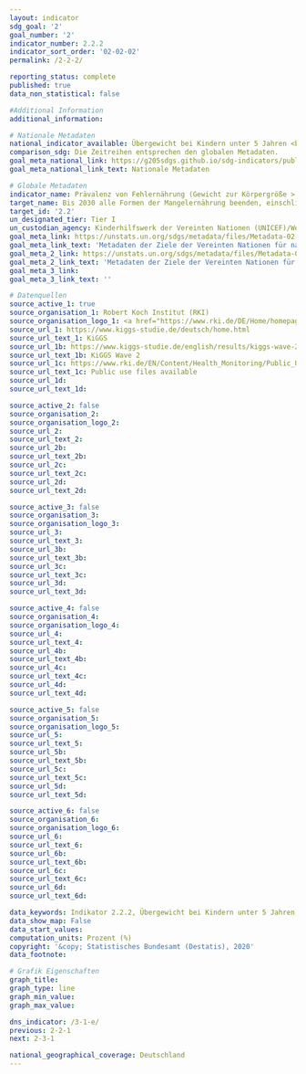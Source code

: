 ```yaml
---
layout: indicator
sdg_goal: '2'
goal_number: '2'
indicator_number: 2.2.2
indicator_sort_order: '02-02-02'
permalink: /2-2-2/

reporting_status: complete
published: true
data_non_statistical: false

#Additional Information
additional_information: 

# Nationale Metadaten
national_indicator_available: Übergewicht bei Kindern unter 5 Jahren <br> Untergewicht (bezogen auf die Größe) bei Kindern unter 5 Jahren
comparison_sdg: Die Zeitreihen entsprechen den globalen Metadaten.
goal_meta_national_link: https://g205sdgs.github.io/sdg-indicators/public/MetaDe/2.2.2.pdf
goal_meta_national_link_text: Nationale Metadaten

# Globale Metadaten
indicator_name: Prävalenz von Fehlernährung (Gewicht zur Körpergröße > +2 oder < -2 Standardabweichung vom Median des Wachstumsstandards für Kinder der WHO) bei Kindern unter 5 Jahren, nach der Art (Auszehrung und Übergewicht)
target_name: Bis 2030 alle Formen der Mangelernährung beenden, einschließlich durch Erreichung der international vereinbarten Zielvorgaben in Bezug auf Wachstumshemmung und Auszehrung bei Kindern unter 5 Jahren bis 2025, und den Ernährungsbedürfnissen von heranwachsenden Mädchen, schwangeren und stillenden Frauen und älteren Menschen Rechnung tragen
target_id: '2.2'
un_designated_tier: Tier I
un_custodian_agency: Kinderhilfswerk der Vereinten Nationen (UNICEF)/Weltgesundheitsorganisation (WHO)
goal_meta_link: https://unstats.un.org/sdgs/metadata/files/Metadata-02-02-02a.pdf
goal_meta_link_text: 'Metadaten der Ziele der Vereinten Nationen für nachhaltige Entwicklung (Prävalenz von Übergewicht)'
goal_meta_2_link: https://unstats.un.org/sdgs/metadata/files/Metadata-02-02-02b.pdf
goal_meta_2_link_text: 'Metadaten der Ziele der Vereinten Nationen für nachhaltige Entwicklung (Prävalenz von Untergewicht)'
goal_meta_3_link: 
goal_meta_3_link_text: ''

# Datenquellen
source_active_1: true
source_organisation_1: Robert Koch Institut (RKI)
source_organisation_logo_1: <a href="https://www.rki.de/DE/Home/homepage_node.html"><img src="https://g205sdgs.github.io/sdg-indicators/public/OrgImgDe/rki.png" alt="Logo rki" style="height: 60px; width: 148px"/></a>
source_url_1: https://www.kiggs-studie.de/deutsch/home.html
source_url_text_1: KiGGS
source_url_1b: https://www.kiggs-studie.de/english/results/kiggs-wave-2/journal-of-health-monitoring.html
source_url_text_1b: KiGGS Wave 2
source_url_1c: https://www.rki.de/EN/Content/Health_Monitoring/Public_Use_Files/public_use_file_node.html
source_url_text_1c: Public use files available
source_url_1d: 
source_url_text_1d: 

source_active_2: false
source_organisation_2: 
source_organisation_logo_2: 
source_url_2: 
source_url_text_2: 
source_url_2b: 
source_url_text_2b: 
source_url_2c: 
source_url_text_2c: 
source_url_2d: 
source_url_text_2d: 

source_active_3: false
source_organisation_3: 
source_organisation_logo_3: 
source_url_3: 
source_url_text_3: 
source_url_3b: 
source_url_text_3b: 
source_url_3c: 
source_url_text_3c: 
source_url_3d: 
source_url_text_3d: 

source_active_4: false
source_organisation_4: 
source_organisation_logo_4: 
source_url_4: 
source_url_text_4: 
source_url_4b: 
source_url_text_4b: 
source_url_4c: 
source_url_text_4c: 
source_url_4d: 
source_url_text_4d: 

source_active_5: false
source_organisation_5: 
source_organisation_logo_5: 
source_url_5: 
source_url_text_5: 
source_url_5b: 
source_url_text_5b: 
source_url_5c: 
source_url_text_5c: 
source_url_5d: 
source_url_text_5d: 

source_active_6: false
source_organisation_6: 
source_organisation_logo_6: 
source_url_6: 
source_url_text_6: 
source_url_6b: 
source_url_text_6b: 
source_url_6c: 
source_url_text_6c: 
source_url_6d: 
source_url_text_6d: 

data_keywords: Indikator 2.2.2, Übergewicht bei Kindern unter 5 Jahren, Untergewicht (bezogen auf die Größe) bei Kindern unter 5 Jahren
data_show_map: False
data_start_values: 
computation_units: Prozent (%)
copyright: '&copy; Statistisches Bundesamt (Destatis), 2020'
data_footnote: 

# Grafik Eigenschaften
graph_title: 
graph_type: line
graph_min_value: 
graph_max_value: 

dns_indicator: /3-1-e/
previous: 2-2-1
next: 2-3-1

national_geographical_coverage: Deutschland
---
```



